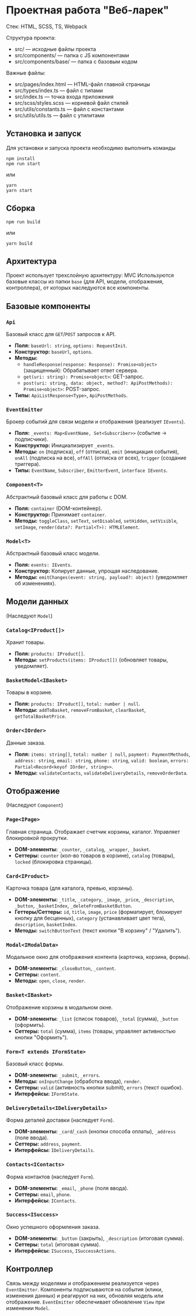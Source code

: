 # Проектная работа "Веб-ларек"

Стек: HTML, SCSS, TS, Webpack

Структура проекта:
- src/ — исходные файлы проекта
- src/components/ — папка с JS компонентами
- src/components/base/ — папка с базовым кодом

Важные файлы:
- src/pages/index.html — HTML-файл главной страницы
- src/types/index.ts — файл с типами
- src/index.ts — точка входа приложения
- src/scss/styles.scss — корневой файл стилей
- src/utils/constants.ts — файл с константами
- src/utils/utils.ts — файл с утилитами

## Установка и запуск
Для установки и запуска проекта необходимо выполнить команды

```
npm install
npm run start
```

или

```
yarn
yarn start
```
## Сборка

```
npm run build
```

или

```
yarn build
```

## Архитектура

Проект использует трехслойную архитектуру: MVC
Используются базовые классы из папки `base` (для API, модели, отображения, контроллера), от которых наследуются все компоненты.

## Базовые компоненты

### `Api`
Базовый класс для `GET`/`POST` запросов к API.
*   **Поля:** `baseUrl: string`, `options: RequestInit`.
*   **Конструктор:** `baseUrl`, `options`.
*   **Методы:**
    *   `handleResponse(response: Response): Promise<object>` (защищенный): Обрабатывает ответ сервера.
    *   `get(uri: string): Promise<object>`: GET-запрос.
    *   `post(uri: string, data: object, method?: ApiPostMethods): Promise<object>`: POST-запрос.
*   **Типы:** `ApiListResponse<Type>`, `ApiPostMethods`.

### `EventEmitter`
Брокер событий для связи модели и отображения (реализует `IEvents`).
*   **Поля:** `_events: Map<EventName, Set<Subscriber>>` (событие -> подписчики).
*   **Конструктор:** Инициализирует `_events`.
*   **Методы:** `on` (подписка), `off` (отписка), `emit` (инициация события), `onAll` (подписка на все), `offAll` (отписка от всех), `trigger` (создание триггера).
*   **Типы:** `EventName`, `Subscriber`, `EmitterEvent`, `interface IEvents`.

### `Component<T>`
Абстрактный базовый класс для работы с DOM.
*   **Поля:** `container` (DOM-контейнер).
*   **Конструктор:** Принимает `container`.
*   **Методы:** `toggleClass`, `setText`, `setDisabled`, `setHidden`, `setVisible`, `setImage`, `render(data?: Partial<T>): HTMLElement`.

### `Model<T>`
Абстрактный базовый класс модели.
*   **Поля:** `events: IEvents`.
*   **Конструктор:** Копирует данные, упрощая наследование.
*   **Методы:** `emitChanges(event: string, payload?: object)` (уведомляет об изменениях).

## Модели данных
(Наследуют `Model`)

### `Catalog<IProduct[]>`
Хранит товары.
*   **Поля:** `products: IProduct[]`.
*   **Методы:** `setProducts(items: IProduct[])` (обновляет товары, уведомляет).

### `BasketModel<IBasket>`
Товары в корзине.
*   **Поля:** `products: IProduct[]`, `total: number | null`.
*   **Методы:** `addToBasket`, `removeFromBasket`, `clearBasket`, `getTotalBasketPrice`.

### `Order<IOrder>`
Данные заказа.
*   **Поля:** `items: string[]`, `total: number | null`, `payment: PaymentMethods`, `address: string`, `email: string`, `phone: string`, `valid: boolean`, `errors: Partial<Record<keyof IOrder, string>>`.
*   **Методы:** `validateContacts`, `validateDeliveryDetails`, `removeOrderData`.

## Отображение
(Наследуют `Component`)

### `Page<IPage>`
Главная страница. Отображает счетчик корзины, каталог. Управляет блокировкой прокрутки.
*   **DOM-элементы:** `_counter`, `_catalog`, `_wrapper`, `_basket`.
*   **Сеттеры:** `counter` (кол-во товаров в корзине), `catalog` (товары), `locked` (блокировка страницы).

### `Card<IProduct>`
Карточка товара (для каталога, превью, корзины).
*   **DOM-элементы:** `_title`, `_category`, `_image`, `_price`, `_description`, `_button`, `_basketIndex`, `_deleteFromBasketButton`.
*   **Геттеры/Сеттеры:** `id`, `title`, `image`, `price` (форматирует, блокирует кнопку для бесценных), `category` (устанавливает цвет тега), `description`, `basketIndex`.
*   **Методы:** `switchButtonText` (текст кнопки "В корзину" / "Удалить").

### `Modal<IModalData>`
Модальное окно для отображения контента (карточка, корзина, формы).
*   **DOM-элементы:** `_closeButton`, `_content`.
*   **Сеттеры:** `content`.
*   **Методы:** `open`, `close`, `render`.

### `Basket<IBasket>`
Отображение корзины в модальном окне.
*   **DOM-элементы:** `_list` (список товаров), `_total` (сумма), `_button` (оформить).
*   **Сеттеры:** `total` (сумма), `items` (товары, управляет активностью кнопки "Оформить").

### `Form<T extends IFormState>`
Базовый класс формы.
*   **DOM-элементы:** `_submit`, `_errors`.
*   **Методы:** `onInputChange` (обработка ввода), `render`.
*   **Сеттеры:** `valid` (активность кнопки submit), `errors` (текст ошибок).
*   **Интерфейсы:** `IFormState`.

### `DeliveryDetails<IDeliveryDetails>`
Форма деталей доставки (наследует `Form`).
*   **DOM-элементы:** `_card`/`_cash` (кнопки способа оплаты), `_address` (поле ввода).
*   **Сеттеры:** `address`, `payment`.
*   **Интерфейсы:** `IDeliveryDetails`.

### `Contacts<IContacts>`
Форма контактов (наследует `Form`).
*   **DOM-элементы:** `_email`, `_phone` (поля ввода).
*   **Сеттеры:** `email`, `phone`.
*   **Интерфейсы:** `IContacts`.

### `Success<ISuccess>`
Окно успешного оформления заказа.
*   **DOM-элементы:** `_button` (закрыть), `_description` (итоговая сумма).
*   **Сеттеры:** `total` (итоговая сумма).
*   **Интерфейсы:** `ISuccess`, `ISuccessActions`.

## Контроллер

Связь между моделями и отображением реализуется через `EventEmitter`. Компоненты подписываются на события (клики, изменения данных) и реагируют на них, обновляя модель или отображение. `EventEmitter` обеспечивает обновление `View` при изменении `Model`.